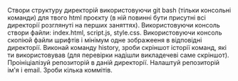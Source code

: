 Створи структуру директорій використовуючи git bash (тільки консольні команди) для твого html проєкту (в ній повинні бути присутні всі директорії розглянуті на перших заняттях).
Використовуючи консоль створи файли: index.html, script.js, style.css.
Використовуючи консоль скопіюй файли шрифтів і мінімум одне зображееня в відповідні директорії.
Виконай команду history, зроби скріншот історії команд, які ти використовував (для перевірки надішли викладечеві саме скріншот).
Проініціалізуй репозиторій в даній директорії.
Налаштуй репозиторій ім'я і email.
Зроби кілька коммітів.